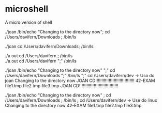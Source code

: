 # microshell
A micro version of shell

./joan /bin/echo "Changing to the directory now"; cd /Users/davifern/Downloads ; /bin/ls


./joan cd /Users/davifern/Downloads; /bin/ls   


./a.out  cd /Users/davifern ; /bin/ls    
./a.out  cd /Users/davifern ";" /bin/ls    

./joan /bin/echo "Changing to the directory now" ";" cd /Users/davifern/Downloads ";" /bin/ls ";" cd /Users/davifern/dev -> Uso do joan
Changing to the directory now
JOAN CD!!!!!!!!!!!!!!!!!!!!!!!!!!!!!!!!
42-EXAM         file1.tmp       file2.tmp       file3.tmp
JOAN CD!!!!!!!!!!!!!!!!!!!!!!!!!!!!!!!!

./joan /bin/echo "Changing to the directory now" ; cd /Users/davifern/Downloads ; /bin/ls ; cd /Users/davifern/dev -> Use do linux
Changing to the directory now
42-EXAM         file1.tmp       file2.tmp       file3.tmp